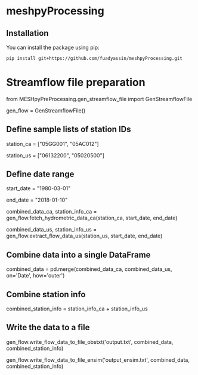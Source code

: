 # meshpyProcessing



## Installation
You can install the package using pip:

```bash
pip install git+https://github.com/fuadyassin/meshpyProcessing.git
```
# Streamflow file preparation

from MESHpyPreProcessing.gen_streamflow_file import GenStreamflowFile

gen_flow = GenStreamflowFile()

## Define sample lists of station IDs
station_ca = ["05GG001", "05AC012"]

station_us = ["06132200", "05020500"]

## Define date range

start_date = "1980-03-01"

end_date = "2018-01-10"

combined_data_ca, station_info_ca = gen_flow.fetch_hydrometric_data_ca(station_ca, start_date, end_date)

combined_data_us, station_info_us = gen_flow.extract_flow_data_us(station_us, start_date, end_date)

## Combine data into a single DataFrame
combined_data = pd.merge(combined_data_ca, combined_data_us, on='Date', how='outer')

## Combine station info
combined_station_info = station_info_ca + station_info_us

## Write the data to a file
gen_flow.write_flow_data_to_file_obstxt('output.txt', combined_data, combined_station_info)

gen_flow.write_flow_data_to_file_ensim('output_ensim.txt', combined_data, combined_station_info)
